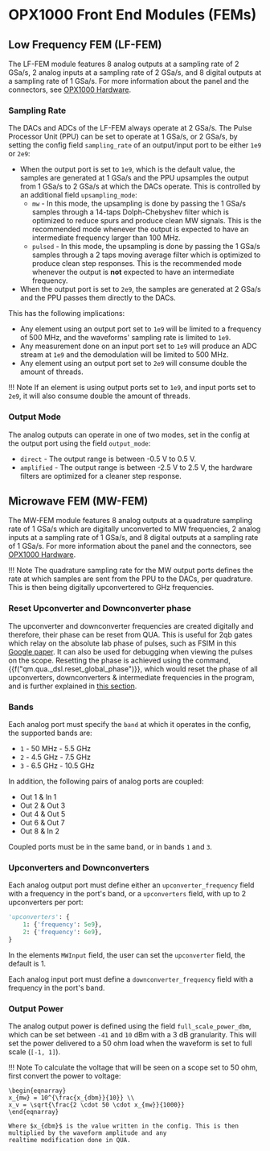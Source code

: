 # OPX1000 Front End Modules (FEMs)

## Low Frequency FEM (LF-FEM)
The LF-FEM module features 8 analog outputs at a sampling rate of 2 GSa/s, 2 analog inputs at a sampling rate of 2 GSa/s, 
and 8 digital outputs at a sampling rate of 1 GSa/s.
For more information about the panel and the connectors, see [OPX1000 Hardware](../Hardware/OPX1000_hardware.md).

### Sampling Rate
The DACs and ADCs of the LF-FEM always operate at 2 GSa/s. The Pulse Processor Unit (PPU) can be set to operate at 1 GSa/s,
or 2 GSa/s, by setting the config field `sampling_rate` of an output/input port to be either `1e9` or `2e9`:

* When the output port is set to `1e9`, which is the default value, the samples are generated at 1 GSa/s and the PPU upsamples the output from 1 GSa/s to 2 GSa/s at which the DACs operate. This is controlled by an additional field `upsampling_mode`:
    - `mw` - In this mode, the upsampling is done by passing the 1 GSa/s samples through a 14-taps Dolph-Chebyshev filter which is optimized to reduce spurs and produce clean MW signals. This is the recommended mode whenever the output is expected to have an intermediate frequency larger than 100 MHz.
    - `pulsed` - In this mode, the upsampling is done by passing the 1 GSa/s samples through a 2 taps moving average filter which is optimized to produce clean step responses. This is the recommended mode whenever the output is **not** expected to have an intermediate frequency.
* When the output port is set to `2e9`, the samples are generated at 2 GSa/s and the PPU passes them directly to the DACs.

This has the following implications: 

* Any element using an output port set to `1e9` will be limited to a frequency of 500 MHz, and the waveforms' sampling rate is limited to `1e9`.
* Any measurement done on an input port set to `1e9` will produce an ADC stream at `1e9` and the demodulation will be limited to 500 MHz.
* Any element using an output port set to `2e9` will consume double the amount of threads.

!!! Note
    If an element is using output ports set to `1e9`, and input ports set to `2e9`, it will also consume double the 
    amount of threads.

### Output Mode
The analog outputs can operate in one of two modes, set in the config at the output port using the field `output_mode`:

* `direct` -  The output range is between -0.5 V to 0.5 V.
* `amplified` - The output range is between -2.5 V to 2.5 V, the hardware filters are optimized for a cleaner step response.


## Microwave FEM (MW-FEM)
The MW-FEM module features 8 analog outputs at a quadrature sampling rate of 1 GSa/s which are digitally unconverted to 
MW frequencies, 2 analog inputs at a sampling rate of 1 GSa/s, and 8 digital outputs at a sampling rate of 1 GSa/s.
For more information about the panel and the connectors, see [OPX1000 Hardware](../Hardware/OPX1000_hardware.md).

!!! Note
    The quadrature sampling rate for the MW output ports defines the rate at which samples are sent from the PPU to the
    DACs, per quadrature. This is then being digitally upconvertered to GHz frequencies.

### Reset Upconverter and Downconverter phase

The upconverter and downconverter frequencies are created digitally and therefore, their phase can be reset from QUA.
This is useful for 2qb gates which relay on the absolute lab phase of pulses, such as FSIM in this [Google paper](https://arxiv.org/pdf/2101.08870). It can also be used for debugging when viewing the pulses on the scope.
Resetting the phase is achieved using the command, {{f("qm.qua._dsl.reset_global_phase")}}, which would reset the phase of all upconverters, downconverters & intermediate frequencies in the program, and is further explained in [this section](phase_and_frame.md#global-phase).

[//]: # (### Sampling Rate)

[//]: # (The analog outputs and inputs sampling rate can be defined to be 1 or 2 GSa/s, by setting the field `sampling_rate` to be)

[//]: # (either `1e9` &#40;default&#41; or `2e9` in the config at the port. This has the following implications:)

[//]: # ()
[//]: # (* An output port set to `2e9` can only have a single upconverter.)

[//]: # (* Any element using an output port set to `2e9` will consume double the amount of threads.)

[//]: # (* Any element using an output port set to `1e9` will be limited to a frequency of 500 MHz, and the waveforms' sampling rate is limited to `1e9`.)

[//]: # (* Any measurement done on an input port set to `1e9` will produce an ADC stream at `1e9` and the demodulation will be limited to 500MHz.)

[//]: # ()
[//]: # (!!! Note)

[//]: # (    If an element is using output ports set to `1e9`, and input ports set to `2e9`, it will also consume double the )

[//]: # (    amount of threads.)

### Bands
Each analog port must specify the `band` at which it operates in the config, the supported bands are:

* `1` - 50 MHz - 5.5 GHz
* `2` - 4.5 GHz - 7.5 GHz
* `3` - 6.5 GHz - 10.5 GHz

In addition, the following pairs of analog ports are coupled:

* Out 1 & In 1
* Out 2 & Out 3
* Out 4 & Out 5
* Out 6 & Out 7
* Out 8 & In 2

Coupled ports must be in the same band, or in bands `1` and `3`.

### Upconverters and Downconverters
Each analog output port must define either an `upconverter_frequency` field with a frequency in the port's band, or 
a `upconverters` field, with up to 2 upconverters per port:

```python
'upconverters': {
    1: {'frequency': 5e9},
    2: {'frequency': 6e9},
}
```

In the elements `MWInput` field, the user can set the `upconverter` field, the default is 1.

Each analog input port must define a `downconverter_frequency` field with a frequency in the port's band.

### Output Power

The analog output power is defined using the field `full_scale_power_dbm`, which can be set between `-41` and `10` dBm 
with a 3 dB granularity.
This will set the power delivered to a 50 ohm load when the waveform is set to full scale (`[-1, 1]`).

!!! Note
    To calculate the voltage that will be seen on a scope set to 50 ohm, first convert the power to voltage:

    \begin{eqnarray}
    x_{mw} = 10^{\frac{x_{dbm}}{10}} \\
    x_v = \sqrt{\frac{2 \cdot 50 \cdot x_{mw}}{1000}}
    \end{eqnarray}

    Where $x_{dbm}$ is the value written in the config. This is then multiplied by the waveform amplitude and any
    realtime modification done in QUA.

